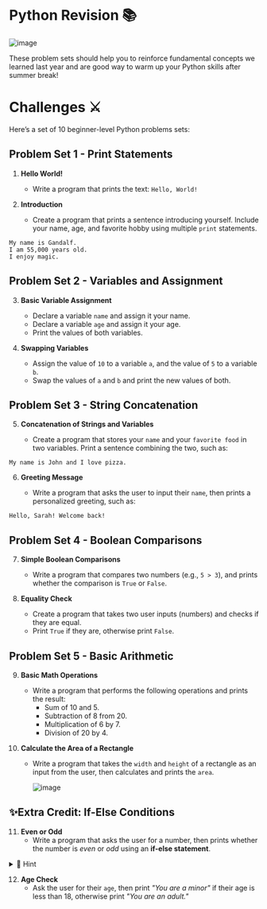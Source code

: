 # Python Revision 📚
![image](https://github.com/user-attachments/assets/1e2b92e7-e51f-4fd2-b235-f95bc2ff5017)


These problem sets should help you to reinforce fundamental concepts we learned last year and are good way to warm up your Python skills after summer break!


# Challenges ⚔️
Here’s a set of 10 beginner-level Python problems sets:

## Problem Set 1 - Print Statements
1. **Hello World!**
   - Write a program that prints the text: `Hello, World!`
   
2. **Introduction**
   - Create a program that prints a sentence introducing yourself. Include your name, age, and favorite hobby using multiple `print` statements.
````
My name is Gandalf.
I am 55,000 years old.
I enjoy magic.
````

## Problem Set 2 - Variables and Assignment
3. **Basic Variable Assignment**
   - Declare a variable `name` and assign it your name.
   - Declare a variable `age` and assign it your age.
   - Print the values of both variables.

4. **Swapping Variables**
   - Assign the value of `10` to a variable `a`, and the value of `5` to a variable `b`.
   - Swap the values of `a` and `b` and print the new values of both.

## Problem Set 3 - String Concatenation
5. **Concatenation of Strings and Variables**
   
   - Create a program that stores your ``name`` and your ``favorite food`` in two variables. Print a sentence combining the two, such as:

````
My name is John and I love pizza.
````

6. **Greeting Message**
   
   - Write a program that asks the user to input their `name`, then prints a personalized greeting, such as:
````
Hello, Sarah! Welcome back!
````

## Problem Set 4 - Boolean Comparisons
7. **Simple Boolean Comparisons**
   - Write a program that compares two numbers (e.g., `5 > 3`), and prints whether the comparison is `True` or `False`.

8. **Equality Check**
   - Create a program that takes two user inputs (numbers) and checks if they are equal.
   - Print `True` if they are, otherwise print `False`.

## Problem Set 5 - Basic Arithmetic
9. **Basic Math Operations**
   - Write a program that performs the following operations and prints the result: 
     - Sum of 10 and 5.
     - Subtraction of 8 from 20.
     - Multiplication of 6 by 7.
     - Division of 20 by 4.

10. **Calculate the Area of a Rectangle**
    - Write a program that takes the ``width`` and ``height`` of a rectangle as an input from the user, then calculates and prints the ``area``.
   
      ![image](https://github.com/user-attachments/assets/01b63b35-3876-4dcb-97ae-fd57b7246a62)


## ✨Extra Credit: If-Else Conditions 
11. **Even or Odd**
    - Write a program that asks the user for a number, then prints whether the number is _even_ or _odd_ using an **if-else statement**.

<details>

<summary> 👀 Hint </summary>

````py 
if  num % 2==0

````
[Do some research](https://stackoverflow.com/questions/65378252/how-do-i-modulo-an-input-by-two-to-check-if-the-number-is-even-or-odd)

</details>

12. **Age Check**
    - Ask the user for their ``age``, then print _"You are a minor"_ if their age is less than 18, otherwise print _"You are an adult."_


